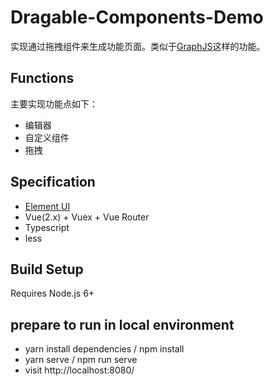 # Dragable-Components-Demo
实现通过拖拽组件来生成功能页面。类似于[GraphJS](https://graphjs.com/)这样的功能。

## Functions
主要实现功能点如下：

- 编辑器
- 自定义组件
- 拖拽

## Specification

- [Element UI](https://element.eleme.io/#/zh-CN)
- Vue(2.x) + Vuex + Vue Router
- Typescript
- less

## Build Setup

Requires Node.js 6+

## prepare to run in local environment

- yarn install dependencies / npm install
- yarn serve / npm run serve
- visit http://localhost:8080/


